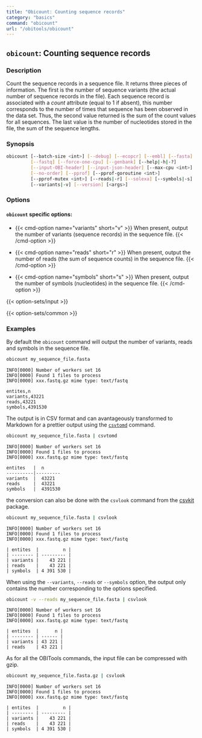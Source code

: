 ```yaml
---
title: "Obicount: Counting sequence records"
category: "basics"
command: "obicount"
url: "/obitools/obicount"
---
```


## `obicount`: Counting sequence records

### Description

Count the sequence records in a sequence file. It returns three pieces of information. The first is the number of sequence variants (the actual number of sequence records in the file). Each sequence record is associated with a *count* attribute (equal to 1 if absent), this number corresponds to the number of times that sequence has been observed in the data set. Thus, the second value returned is the sum of the count values for all sequences. The last value is the number of nucleotides stored in the file, the sum of the sequence lengths.

### Synopsis

```bash
obicount [--batch-size <int>] [--debug] [--ecopcr] [--embl] [--fasta]
         [--fastq] [--force-one-cpu] [--genbank] [--help|-h|-?]
         [--input-OBI-header] [--input-json-header] [--max-cpu <int>]
         [--no-order] [--pprof] [--pprof-goroutine <int>]
         [--pprof-mutex <int>] [--reads|-r] [--solexa] [--symbols|-s]
         [--variants|-v] [--version] [<args>]
```

### Options

#### `obicount` specific options:

- {{< cmd-option name="variants" short="v" >}}
  When present, output the number of variants (sequence records) in the sequence file.
  {{< /cmd-option >}}

- {{< cmd-option name="reads" short="r" >}}
  When present, output the number of reads (the sum of sequence counts) in the sequence file.
  {{< /cmd-option >}}

- {{< cmd-option name="symbols" short="s" >}}
  When present, output the number of symbols (nucleotides) in the sequence file.
  {{< /cmd-option >}}

{{< option-sets/input >}}

{{< option-sets/common >}}

### Examples

By default the `obicount` command will output the number of variants, reads and symbols in the sequence file.

```bash
obicount my_sequence_file.fasta
```

```
INFO[0000] Number of workers set 16
INFO[0000] Found 1 files to process
INFO[0000] xxx.fastq.gz mime type: text/fastq

entites,n
variants,43221
reads,43221
symbols,4391530
```

The output is in CSV format and can avantageously transformed to Markdown for a prettier output using the [`csvtomd`](https://github.com/brentp/csvtomd) command.

```bash
obicount my_sequence_file.fasta | csvtomd
```

```
INFO[0000] Number of workers set 16
INFO[0000] Found 1 files to process
INFO[0000] xxx.fastq.gz mime type: text/fastq

entites   |  n
----------|---------
variants  |  43221
reads     |  43221
symbols   |  4391530
```

the conversion can also be done with the `csvlook` command from the [csvkit](https://csvkit.readthedocs.io/) package.

```bash
obicount my_sequence_file.fasta | csvlook
```

```
INFO[0000] Number of workers set 16
INFO[0000] Found 1 files to process
INFO[0000] xxx.fastq.gz mime type: text/fastq

| entites  |         n |
| -------- | --------- |
| variants |    43 221 |
| reads    |    43 221 |
| symbols  | 4 391 530 |
```

When using the `--variants`, `--reads` or `--symbols` option, the output only contains the number corresponding to the options specified.

```bash
obicount -v --reads my_sequence_file.fasta | csvlook
```

```
INFO[0000] Number of workers set 16
INFO[0000] Found 1 files to process
INFO[0000] xxx.fastq.gz mime type: text/fastq

| entites  |      n |
| -------- | ------ |
| variants | 43 221 |
| reads    | 43 221 |
```

As for all the OBITools commands, the input file can be compressed with gzip.

```bash
obicount my_sequence_file.fasta.gz | csvlook
```

```
INFO[0000] Number of workers set 16
INFO[0000] Found 1 files to process
INFO[0000] xxx.fastq.gz mime type: text/fastq

| entites  |         n |
| -------- | --------- |
| variants |    43 221 |
| reads    |    43 221 |
| symbols  | 4 391 530 |
```
